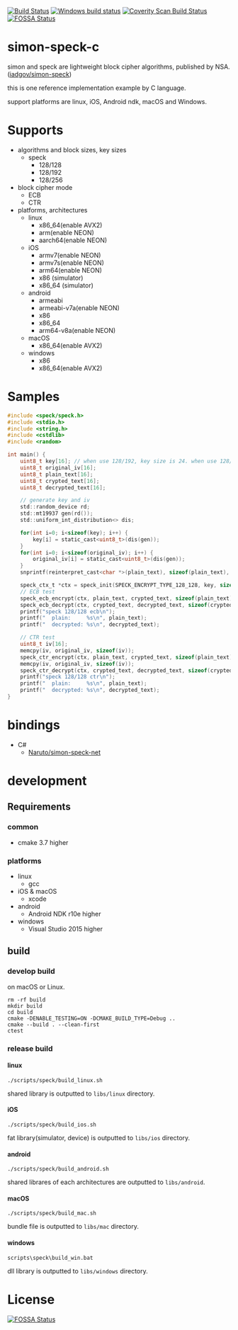 [![Build Status](https://travis-ci.org/Naruto/simon-speck-c.svg?branch=develop)](https://travis-ci.org/Naruto/simon-speck-c?branch=develop)
[![Windows build status](https://ci.appveyor.com/api/projects/status/niji0dd7q1euolvk?svg=true)](https://ci.appveyor.com/project/Naruto/simon-speck)
[![Coverity Scan Build Status](https://scan.coverity.com/projects/10443/badge.svg)](https://scan.coverity.com/projects/10443)
[![FOSSA Status](https://app.fossa.io/api/projects/git%2Bhttps%3A%2F%2Fgithub.com%2FNaruto%2Fsimon-speck-c.svg?type=shield)](https://app.fossa.io/projects/git%2Bhttps%3A%2F%2Fgithub.com%2FNaruto%2Fsimon-speck-c?ref=badge_shield)

# simon-speck-c
simon and speck are lightweight block cipher algorithms, published by NSA.([iadgov/simon-speck](https://github.com/iadgov/simon-speck))

this is one reference implementation example by C language.

support platforms are linux, iOS, Android ndk, macOS and Windows.

# Supports

- algorithms and block sizes, key sizes
    - speck
        - 128/128
        - 128/192
        - 128/256
- block cipher mode
    - ECB
    - CTR
- platforms, architectures
    - linux
        - x86_64(enable AVX2)
        - arm(enable NEON)
        - aarch64(enable NEON)
    - iOS
        - armv7(enable NEON)
        - armv7s(enable NEON)
        - arm64(enable NEON)
        - x86 (simulator)
        - x86_64 (simulator)
    - android
        - armeabi
        - armeabi-v7a(enable NEON)
        - x86
        - x86_64
        - arm64-v8a(enable NEON)
    - macOS
        - x86_64(enable AVX2)
    - windows
        - x86
        - x86_64(enable AVX2)

# Samples

```C
#include <speck/speck.h>
#include <stdio.h>
#include <string.h>
#include <cstdlib>
#include <random>

int main() {
    uint8_t key[16]; // when use 128/192, key size is 24. when use 128/256, key size is 32.
    uint8_t original_iv[16];
    uint8_t plain_text[16];
    uint8_t crypted_text[16];
    uint8_t decrypted_text[16];

    // generate key and iv
    std::random_device rd;
    std::mt19937 gen(rd());
    std::uniform_int_distribution<> dis;

    for(int i=0; i<sizeof(key); i++) {
        key[i] = static_cast<uint8_t>(dis(gen));
    }
    for(int i=0; i<sizeof(original_iv); i++) {
        original_iv[i] = static_cast<uint8_t>(dis(gen));
    }
    snprintf(reinterpret_cast<char *>(plain_text), sizeof(plain_text), "hello world!!!!");

    speck_ctx_t *ctx = speck_init(SPECK_ENCRYPT_TYPE_128_128, key, sizeof(key));
    // ECB test
    speck_ecb_encrypt(ctx, plain_text, crypted_text, sizeof(plain_text));
    speck_ecb_decrypt(ctx, crypted_text, decrypted_text, sizeof(crypted_text));
    printf("speck 128/128 ecb\n");
    printf("  plain:     %s\n", plain_text);
    printf("  decrypted: %s\n", decrypted_text);

    // CTR test
    uint8_t iv[16];
    memcpy(iv, original_iv, sizeof(iv));
    speck_ctr_encrypt(ctx, plain_text, crypted_text, sizeof(plain_text), iv, sizeof(iv));
    memcpy(iv, original_iv, sizeof(iv));
    speck_ctr_decrypt(ctx, crypted_text, decrypted_text, sizeof(crypted_text), iv, sizeof(iv));
    printf("speck 128/128 ctr\n");
    printf("  plain:     %s\n", plain_text);
    printf("  decrypted: %s\n", decrypted_text);
}
```


# bindings

- C#
    - [Naruto/simon-speck-net](https://github.com/Naruto/simon-speck-net)

# development
## Requirements
### common

- cmake 3.7 higher

### platforms

- linux
    - gcc
- iOS & macOS
    - xcode
- android
    - Android NDK r10e higher
- windows
    - Visual Studio 2015 higher

## build
### develop build

on macOS or Linux.

```
rm -rf build
mkdir build
cd build
cmake -DENABLE_TESTING=ON -DCMAKE_BUILD_TYPE=Debug ..
cmake --build . --clean-first
ctest
```

### release build
#### linux

```
./scripts/speck/build_linux.sh
```

shared library is outputted to `libs/linux` directory.

#### iOS

```
./scripts/speck/build_ios.sh
```

fat library(simulator, device) is outputted to `libs/ios` directory.

#### android

```
./scripts/speck/build_android.sh
```

shared librares of each architectures are outputted to `libs/android`.

#### macOS

```
./scripts/speck/build_mac.sh
```

bundle file is outputted to `libs/mac` directory.

#### windows

```
scripts\speck\build_win.bat
```

dll library is outputted to `libs/windows` directory.

# License
[![FOSSA Status](https://app.fossa.io/api/projects/git%2Bhttps%3A%2F%2Fgithub.com%2FNaruto%2Fsimon-speck-c.svg?type=large)](https://app.fossa.io/projects/git%2Bhttps%3A%2F%2Fgithub.com%2FNaruto%2Fsimon-speck-c?ref=badge_large)
